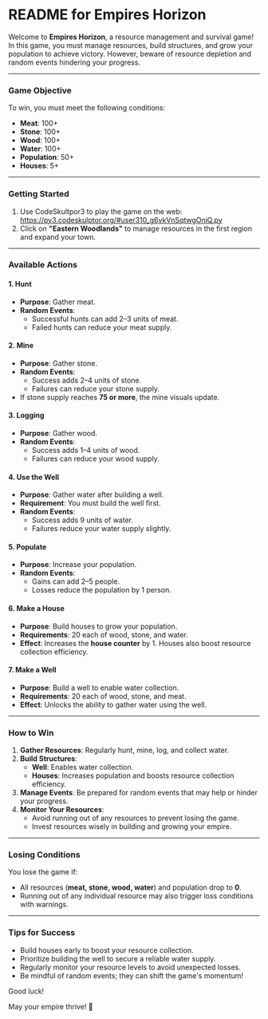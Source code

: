 
# README for **Empires Horizon**

Welcome to **Empires Horizon**, a resource management and survival game! In this game, you must manage resources, build structures, and grow your population to achieve victory. However, beware of resource depletion and random events hindering your progress.

---

### **Game Objective**
To win, you must meet the following conditions:
- **Meat**: 100+
- **Stone**: 100+
- **Wood**: 100+
- **Water**: 100+
- **Population**: 50+
- **Houses**: 5+

---

### **Getting Started**
1. Use CodeSkultpor3 to play the game on the web: https://py3.codeskulptor.org/#user310_g6vkVnSqtwgOniQ.py
2. Click on **"Eastern Woodlands"** to manage resources in the first region and expand your town.
---

### **Available Actions**

#### **1. Hunt**
- **Purpose**: Gather meat.
- **Random Events**:
  - Successful hunts can add 2–3 units of meat.
  - Failed hunts can reduce your meat supply.

#### **2. Mine**
- **Purpose**: Gather stone.
- **Random Events**:
  - Success adds 2–4 units of stone.
  - Failures can reduce your stone supply.
- If stone supply reaches **75 or more**, the mine visuals update.

#### **3. Logging**
- **Purpose**: Gather wood.
- **Random Events**:
  - Success adds 1–4 units of wood.
  - Failures can reduce your wood supply.

#### **4. Use the Well**
- **Purpose**: Gather water after building a well.
- **Requirement**: You must build the well first.
- **Random Events**:
  - Success adds 9 units of water.
  - Failures reduce your water supply slightly.

#### **5. Populate**
- **Purpose**: Increase your population.
- **Random Events**:
  - Gains can add 2–5 people.
  - Losses reduce the population by 1 person.

#### **6. Make a House**
- **Purpose**: Build houses to grow your population.
- **Requirements**: 20 each of wood, stone, and water.
- **Effect**: Increases the **house counter** by 1. Houses also boost resource collection efficiency.

#### **7. Make a Well**
- **Purpose**: Build a well to enable water collection.
- **Requirements**: 20 each of wood, stone, and meat.
- **Effect**: Unlocks the ability to gather water using the well.

---

### **How to Win**
1. **Gather Resources**: Regularly hunt, mine, log, and collect water.
2. **Build Structures**:
   - **Well**: Enables water collection.
   - **Houses**: Increases population and boosts resource collection efficiency.
3. **Manage Events**: Be prepared for random events that may help or hinder your progress.
4. **Monitor Your Resources**:
   - Avoid running out of any resources to prevent losing the game.
   - Invest resources wisely in building and growing your empire.

---

### **Losing Conditions**
You lose the game if:
- All resources (**meat, stone, wood, water**) and population drop to **0**.
- Running out of any individual resource may also trigger loss conditions with warnings.

---

### **Tips for Success**
- Build houses early to boost your resource collection.
- Prioritize building the well to secure a reliable water supply.
- Regularly monitor your resource levels to avoid unexpected losses.
- Be mindful of random events; they can shift the game's momentum!

Good luck! 

May your empire thrive! 🏰
